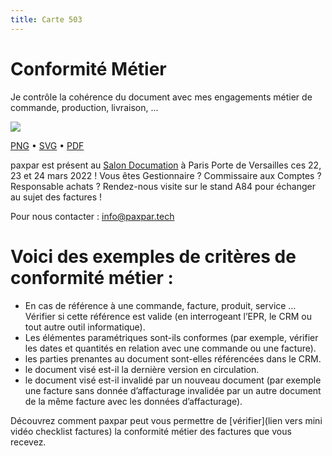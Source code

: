```yaml
---
title: Carte 503
---
```


# Conformité Métier

Je contrôle la cohérence
du document avec
mes engagements métier
de commande, 
production, livraison, ...


![](https://media.paxpar.tech/ludi/card_503_recto.png)

[PNG](https://media.paxpar.tech/ludi/card_503_recto.png) • [SVG](https://media.paxpar.tech/ludi/card_503_recto.svg) • [PDF](https://media.paxpar.tech/ludi/card_503_recto.pdf)

paxpar est présent au [Salon Documation](https://www.documation.fr/info_societe/527/paxpartech.html) à Paris Porte de Versailles ces 22, 23 et 24 mars 2022 ! Vous êtes Gestionnaire ? Commissaire aux Comptes ? Responsable achats ? Rendez-nous visite sur le stand A84 pour échanger au sujet des factures !

Pour nous contacter : info@paxpar.tech

# Voici des exemples de critères de conformité métier :
  - En cas de référence à une commande, facture, produit, service … Vérifier si cette référence est valide (en interrogeant l’EPR, le CRM ou tout autre outil informatique).
  - Les élémentes paramétriques sont-ils conformes (par exemple, vérifier les dates et quantités en relation avec une commande ou une facture).
  - les parties prenantes au document sont-elles référencées dans le CRM.
  - le document visé est-il la dernière version en circulation. 
  - le document visé est-il invalidé par un nouveau document (par exemple une facture sans donnée d’affacturage invalidée par un autre document de la même facture avec les données d’affacturage).

Découvrez comment paxpar peut vous permettre de [vérifier](lien vers mini vidéo checklist factures) la conformité métier des factures que vous recevez.


